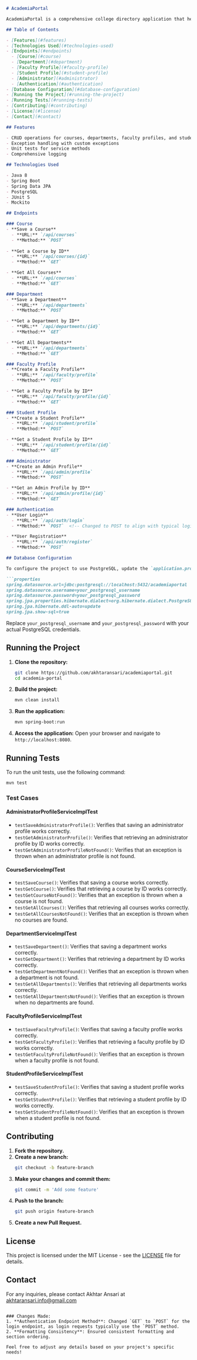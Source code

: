 ```markdown
# AcademiaPortal

AcademiaPortal is a comprehensive college directory application that helps manage and retrieve information about various entities within an academic institution, including courses, departments, faculty profiles, and student profiles. The application is built using Java, Spring Boot, and JPA, and it provides a robust set of RESTful APIs for interacting with the data.

## Table of Contents

- [Features](#features)
- [Technologies Used](#technologies-used)
- [Endpoints](#endpoints)
  - [Course](#course)
  - [Department](#department)
  - [Faculty Profile](#faculty-profile)
  - [Student Profile](#student-profile)
  - [Administrator](#administrator)
  - [Authentication](#authentication)
- [Database Configuration](#database-configuration)
- [Running the Project](#running-the-project)
- [Running Tests](#running-tests)
- [Contributing](#contributing)
- [License](#license)
- [Contact](#contact)

## Features

- CRUD operations for courses, departments, faculty profiles, and student profiles
- Exception handling with custom exceptions
- Unit tests for service methods
- Comprehensive logging

## Technologies Used

- Java 8
- Spring Boot
- Spring Data JPA
- PostgreSQL
- JUnit 5
- Mockito

## Endpoints

### Course
- **Save a Course**
  - **URL:** `/api/courses`
  - **Method:** `POST`
  
- **Get a Course by ID**
  - **URL:** `/api/courses/{id}`
  - **Method:** `GET`

- **Get All Courses**
  - **URL:** `/api/courses`
  - **Method:** `GET`

### Department
- **Save a Department**
  - **URL:** `/api/departments`
  - **Method:** `POST`

- **Get a Department by ID**
  - **URL:** `/api/departments/{id}`
  - **Method:** `GET`

- **Get All Departments**
  - **URL:** `/api/departments`
  - **Method:** `GET`

### Faculty Profile
- **Create a Faculty Profile**
  - **URL:** `/api/faculty/profile`
  - **Method:** `POST`

- **Get a Faculty Profile by ID**
  - **URL:** `/api/faculty/profile/{id}`
  - **Method:** `GET`

### Student Profile
- **Create a Student Profile**
  - **URL:** `/api/student/profile`
  - **Method:** `POST`

- **Get a Student Profile by ID**
  - **URL:** `/api/student/profile/{id}`
  - **Method:** `GET`

### Administrator
- **Create an Admin Profile**
  - **URL:** `/api/admin/profile`
  - **Method:** `POST`

- **Get an Admin Profile by ID**
  - **URL:** `/api/admin/profile/{id}`
  - **Method:** `GET`

### Authentication
- **User Login**
  - **URL:** `/api/auth/login`
  - **Method:** `POST`  <!-- Changed to POST to align with typical login practices -->

- **User Registration**
  - **URL:** `/api/auth/register`
  - **Method:** `POST`

## Database Configuration

To configure the project to use PostgreSQL, update the `application.properties` file with the following settings:

```properties
spring.datasource.url=jdbc:postgresql://localhost:5432/academiaportal
spring.datasource.username=your_postgresql_username
spring.datasource.password=your_postgresql_password
spring.jpa.properties.hibernate.dialect=org.hibernate.dialect.PostgreSQLDialect
spring.jpa.hibernate.ddl-auto=update
spring.jpa.show-sql=true
```

Replace `your_postgresql_username` and `your_postgresql_password` with your actual PostgreSQL credentials.

## Running the Project

1. **Clone the repository:**
   ```sh
   git clone https://github.com/akhtaransari/academiaportal.git
   cd academia-portal
   ```

2. **Build the project:**
   ```sh
   mvn clean install
   ```

3. **Run the application:**
   ```sh
   mvn spring-boot:run
   ```

4. **Access the application:**
   Open your browser and navigate to `http://localhost:8080`.

## Running Tests

To run the unit tests, use the following command:
```sh
mvn test
```

### Test Cases

#### AdministratorProfileServiceImplTest
- `testSaveAdministratorProfile()`: Verifies that saving an administrator profile works correctly.
- `testGetAdministratorProfile()`: Verifies that retrieving an administrator profile by ID works correctly.
- `testGetAdministratorProfileNotFound()`: Verifies that an exception is thrown when an administrator profile is not found.

#### CourseServiceImplTest
- `testSaveCourse()`: Verifies that saving a course works correctly.
- `testGetCourse()`: Verifies that retrieving a course by ID works correctly.
- `testGetCourseNotFound()`: Verifies that an exception is thrown when a course is not found.
- `testGetAllCourses()`: Verifies that retrieving all courses works correctly.
- `testGetAllCoursesNotFound()`: Verifies that an exception is thrown when no courses are found.

#### DepartmentServiceImplTest
- `testSaveDepartment()`: Verifies that saving a department works correctly.
- `testGetDepartment()`: Verifies that retrieving a department by ID works correctly.
- `testGetDepartmentNotFound()`: Verifies that an exception is thrown when a department is not found.
- `testGetAllDepartments()`: Verifies that retrieving all departments works correctly.
- `testGetAllDepartmentsNotFound()`: Verifies that an exception is thrown when no departments are found.

#### FacultyProfileServiceImplTest
- `testSaveFacultyProfile()`: Verifies that saving a faculty profile works correctly.
- `testGetFacultyProfile()`: Verifies that retrieving a faculty profile by ID works correctly.
- `testGetFacultyProfileNotFound()`: Verifies that an exception is thrown when a faculty profile is not found.

#### StudentProfileServiceImplTest
- `testSaveStudentProfile()`: Verifies that saving a student profile works correctly.
- `testGetStudentProfile()`: Verifies that retrieving a student profile by ID works correctly.
- `testGetStudentProfileNotFound()`: Verifies that an exception is thrown when a student profile is not found.

## Contributing

1. **Fork the repository.**
2. **Create a new branch:**
   ```sh
   git checkout -b feature-branch
   ```
3. **Make your changes and commit them:**
   ```sh
   git commit -m 'Add some feature'
   ```
4. **Push to the branch:**
   ```sh
   git push origin feature-branch
   ```
5. **Create a new Pull Request.**

## License

This project is licensed under the MIT License - see the [LICENSE](LICENSE) file for details.

## Contact

For any inquiries, please contact Akhtar Ansari at akhtaransari.info@gmail.com
```

### Changes Made:
1. **Authentication Endpoint Method**: Changed `GET` to `POST` for the login endpoint, as login requests typically use the `POST` method.
2. **Formatting Consistency**: Ensured consistent formatting and section ordering.

Feel free to adjust any details based on your project's specific needs!
